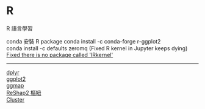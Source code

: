 # R
R 語言學習<br>

conda 安裝 R package 
conda install -c conda-forge r-ggplot2<br>
conda install -c defaults zeromq (Fixed R kernel in Jupyter keeps dying)<br>
[Fixed there is no package called 'IRkernel'](https://irkernel.github.io/installation/)<br>

***



[dplyr](/dplyr.ipynb/)<br>[ggplot2](ggplot2.ipynb)<br>[ggmap](/R-ggmap.ipynb/)<br>[ReShap2 樞紐](/ReShap2.ipynb/)<br>[Cluster](/Cluster.ipynb/)<br>
